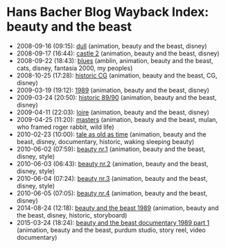 # Hans Bacher Blog Wayback Index: beauty and the beast

* 2008-09-16 (09:15): [dull](https://web.archive.org/web/https://one1more2time3.wordpress.com/2008/09/16/dull/) (animation, beauty and the beast, disney)
* 2008-09-17 (16:44): [castle 2](https://web.archive.org/web/https://one1more2time3.wordpress.com/2008/09/17/castle-2/) (animation, beauty and the beast, disney)
* 2008-09-22 (18:43): [blues](https://web.archive.org/web/https://one1more2time3.wordpress.com/2008/09/22/blues/) (amblin, animation, beauty and the beast, cats, disney, fantasia 2000, my peoples)
* 2008-10-25 (17:28): [historic CG](https://web.archive.org/web/https://one1more2time3.wordpress.com/2008/10/25/historic-cg/) (animation, beauty and the beast, CG, disney)
* 2009-03-19 (19:12): [1989](https://web.archive.org/web/https://one1more2time3.wordpress.com/2009/03/19/1989/) (animation, beauty and the beast, disney)
* 2009-03-24 (20:50): [historic 89/90](https://web.archive.org/web/https://one1more2time3.wordpress.com/2009/03/24/historic-8990/) (animation, beauty and the beast, disney)
* 2009-04-11 (22:03): [loire](https://web.archive.org/web/https://one1more2time3.wordpress.com/2009/04/11/loire/) (animation, beauty and the beast, disney)
* 2009-04-25 (11:20): [masters](https://web.archive.org/web/https://one1more2time3.wordpress.com/2009/04/25/masters/) (animation, beauty and the beast, mulan, who framed roger rabbit, wild life)
* 2010-02-23 (10:00): [tale as old as time](https://web.archive.org/web/https://one1more2time3.wordpress.com/2010/02/23/tale-as-old-as-time/) (animation, beauty and the beast, disney, documentary, historic, waking sleeping beauty)
* 2010-06-02 (07:59): [beauty nr.1](https://web.archive.org/web/https://one1more2time3.wordpress.com/2010/06/02/beauty-nr-1/) (animation, beauty and the beast, disney, style)
* 2010-06-03 (06:43): [beauty nr.2](https://web.archive.org/web/https://one1more2time3.wordpress.com/2010/06/03/beauty-nr-2/) (animation, beauty and the beast, disney, style)
* 2010-06-04 (07:24): [beauty nr.3](https://web.archive.org/web/https://one1more2time3.wordpress.com/2010/06/04/beauty-nr-3/) (animation, beauty and the beast, disney, style)
* 2010-06-05 (07:05): [beauty nr.4](https://web.archive.org/web/https://one1more2time3.wordpress.com/2010/06/05/beauty-nr-4/) (animation, beauty and the beast, disney)
* 2014-08-24 (12:18): [beauty and the beast 1989](https://web.archive.org/web/https://one1more2time3.wordpress.com/2014/08/24/beauty-and-the-beast-1989/) (animation, beauty and the beast, disney, historic, storyboard)
* 2015-03-24 (18:24): [beauty and the beast documentary 1989 part 1](https://web.archive.org/web/https://one1more2time3.wordpress.com/2015/03/24/beauty-and-the-beast-documentary-1989-part-1/) (animation, beauty and the beast, purdum studio, story reel, video documentary)